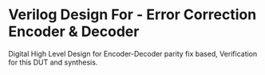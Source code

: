 # Verilog Design For - Error Correction Encoder & Decoder
  Digital High Level Design for Encoder-Decoder parity fix based, Verification for this DUT and synthesis.
